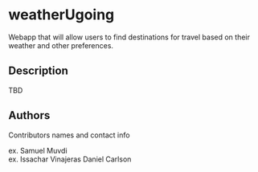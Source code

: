 # weatherUgoing

Webapp that will allow users to find destinations for travel based on their weather and other preferences.

## Description

TBD

## Authors

Contributors names and contact info

ex. Samuel Muvdi  
ex. Issachar Vinajeras
Daniel Carlson
